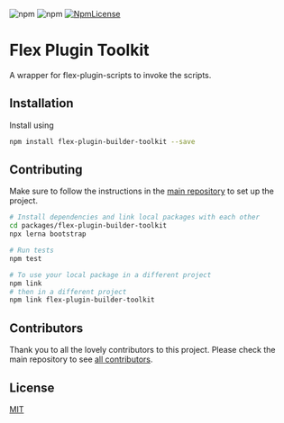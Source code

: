 ![npm](https://img.shields.io/npm/v/flex-plugin-builder-toolkit.svg?style=square)
![npm](https://img.shields.io/npm/dt/flex-plugin-builder-toolkit.svg?style=square)
[![NpmLicense](https://img.shields.io/npm/l/flex-plugin-builder-toolkit.svg?style=square)](../../LICENSE)

# Flex Plugin Toolkit

A wrapper for flex-plugin-scripts to invoke the scripts.

## Installation

Install using

```bash
npm install flex-plugin-builder-toolkit --save
```

## Contributing

Make sure to follow the instructions in the [main repository](https://github.com/twilio/flex-plugin-builder#contributing) to set up the project.

```bash
# Install dependencies and link local packages with each other
cd packages/flex-plugin-builder-toolkit
npx lerna bootstrap

# Run tests
npm test

# To use your local package in a different project
npm link
# then in a different project
npm link flex-plugin-builder-toolkit
```

## Contributors

Thank you to all the lovely contributors to this project. Please check the main repository to see [all contributors](https://github.com/twilio/flex-plugin-builder#contributors).

## License

[MIT](../../LICENSE)
